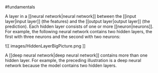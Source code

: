 #fundamentals

A layer in a [[neural network|neural network]] between the
[[input layer|input layer]] (the features) and the
[[output layer|output layer]] (the prediction).
Each hidden layer consists of one or more [[neuron|neurons]].
For example, the following neural network contains two hidden layers,
the first with three neurons and the second with two neurons:


![[ images/HiddenLayerBigPicture.png ]]


A [[deep neural network|deep neural network]] contains more than one
hidden layer. For example, the preceding illustration is a deep neural
network because the model contains two hidden layers.

